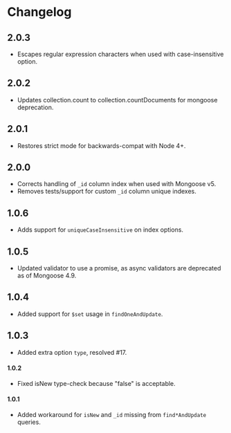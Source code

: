 # Changelog
## 2.0.3
- Escapes regular expression characters when used with case-insensitive option.
## 2.0.2
- Updates collection.count to collection.countDocuments for mongoose deprecation.
## 2.0.1
- Restores strict mode for backwards-compat with Node 4+.
## 2.0.0
- Corrects handling of `_id` column index when used with Mongoose v5.
- Removes tests/support for custom `_id` column unique indexes.
## 1.0.6
- Adds support for `uniqueCaseInsensitive` on index options.
## 1.0.5
- Updated validator to use a promise, as async validators are deprecated as of Mongoose 4.9.
## 1.0.4
- Added support for `$set` usage in `findOneAndUpdate`.
## 1.0.3
- Added extra option `type`, resolved #17.
#### 1.0.2
- Fixed isNew type-check because "false" is acceptable.
#### 1.0.1
- Added workaround for `isNew` and `_id` missing from `find*AndUpdate` queries.
